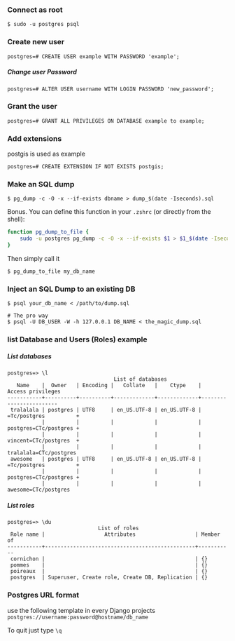 ### Connect as root

```console
$ sudo -u postgres psql
```

### Create new user
```console
postgres=# CREATE USER example WITH PASSWORD 'example';
```

##### Change user Password
```console
postgres=# ALTER USER username WITH LOGIN PASSWORD 'new_password';
```

### Grant the user
```console
postgres=# GRANT ALL PRIVILEGES ON DATABASE example to example;
```

### Add extensions
postgis is used as example

```console
postgres=# CREATE EXTENSION IF NOT EXISTS postgis;
```

### Make an SQL dump
```console
$ pg_dump -c -O -x --if-exists dbname > dump_$(date -Iseconds).sql
```

Bonus. You can define this function in your `.zshrc` (or directly from the shell):

```bash
function pg_dump_to_file {
    sudo -u postgres pg_dump -c -O -x --if-exists $1 > $1_$(date -Iseconds).sql
}
```

Then simply call it

```console
$ pg_dump_to_file my_db_name
```

### Inject an SQL Dump to an existing DB
```console
$ psql your_db_name < /path/to/dump.sql

# The pro way
$ psql -U DB_USER -W -h 127.0.0.1 DB_NAME < the_magic_dump.sql
```

### list Database and Users (Roles) example

##### List databases 

```console
postgres=> \l
                                  List of databases
   Name    |  Owner   | Encoding |   Collate   |    Ctype    |   Access privileges    
-----------+----------+----------+-------------+-------------+------------------------
 tralalala | postgres | UTF8     | en_US.UTF-8 | en_US.UTF-8 | =Tc/postgres          +
           |          |          |             |             | postgres=CTc/postgres +
           |          |          |             |             | vincent=CTc/postgres  +
           |          |          |             |             | tralalala=CTc/postgres
 awesome   | postgres | UTF8     | en_US.UTF-8 | en_US.UTF-8 | =Tc/postgres          +
           |          |          |             |             | postgres=CTc/postgres +
           |          |          |             |             | awesome=CTc/postgres

```

##### List roles
```console
postgres=> \du
                             List of roles
 Role name |                   Attributes                   | Member of 
-----------+------------------------------------------------+-----------
 cornichon |                                                | {}
 pommes    |                                                | {}
 poireaux  |                                                | {}
 postgres  | Superuser, Create role, Create DB, Replication | {}

```

### Postgres URL format
use the following template in every Django projects `postgres://username:password@hostname/db_name`

To quit just type `\q`
